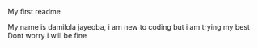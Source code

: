 My first readme

My name is damilola jayeoba, i am new to coding but i am trying my best 
Dont worry i will be fine
